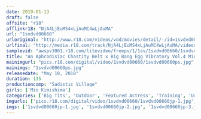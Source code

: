 ```yaml
---
date: 2019-01-13
draft: false
affsite: "r18"
afflinkr18: "NjA4LjEuMS4xLjAuMC4wLjAuMA"
url: "1svdvd00660"
urloriginal: "http://www.r18.com/videos/vod/movies/detail/-/id=1svdvd00660"
urlfinal: "http://media.r18.com/track/NjA4LjEuMS4xLjAuMC4wLjAuMA/videos/vod/movies/detail/-/id=1svdvd00660"
samplevid: "awspv3001.r18.com/litevideo/freepv/1/1sv/1svdvd00660/1svdvd00660_dmb_w.mp4"
title: "An Aphrodisiac Chastity Belt x Big Bang Egg Vibratory Vol.4 Mio Kimijima H Cup Beautiful Colossal Tits"
mainimgurl: "pics.r18.com/digital/video/1svdvd00660/1svdvd00660ps.jpg"
mainimgs: "1svdvd00660ps.jpg"
releasedate: "May 10, 2018"
duration: 135
productioncomp: "Sadistic Village"
girls: ['Mio Kimishima']
categories: ['Big Tits', 'Outdoor', 'Featured Actress', 'Training', 'Urination', 'Squirting', 'Hi-Def', 'Special 7 studios SALE']
imgurls: ['pics.r18.com/digital/video/1svdvd00660/1svdvd00660jp-1.jpg', 'pics.r18.com/digital/video/1svdvd00660/1svdvd00660jp-2.jpg', 'pics.r18.com/digital/video/1svdvd00660/1svdvd00660jp-3.jpg', 'pics.r18.com/digital/video/1svdvd00660/1svdvd00660jp-4.jpg', 'pics.r18.com/digital/video/1svdvd00660/1svdvd00660jp-5.jpg', 'pics.r18.com/digital/video/1svdvd00660/1svdvd00660jp-6.jpg', 'pics.r18.com/digital/video/1svdvd00660/1svdvd00660jp-7.jpg', 'pics.r18.com/digital/video/1svdvd00660/1svdvd00660jp-8.jpg', 'pics.r18.com/digital/video/1svdvd00660/1svdvd00660jp-9.jpg', 'pics.r18.com/digital/video/1svdvd00660/1svdvd00660jp-10.jpg', 'pics.r18.com/digital/video/1svdvd00660/1svdvd00660jp-11.jpg', 'pics.r18.com/digital/video/1svdvd00660/1svdvd00660jp-12.jpg', 'pics.r18.com/digital/video/1svdvd00660/1svdvd00660jp-13.jpg', 'pics.r18.com/digital/video/1svdvd00660/1svdvd00660jp-14.jpg', 'pics.r18.com/digital/video/1svdvd00660/1svdvd00660jp-15.jpg', 'pics.r18.com/digital/video/1svdvd00660/1svdvd00660jp-16.jpg', 'pics.r18.com/digital/video/1svdvd00660/1svdvd00660jp-17.jpg', 'pics.r18.com/digital/video/1svdvd00660/1svdvd00660jp-18.jpg', 'pics.r18.com/digital/video/1svdvd00660/1svdvd00660jp-19.jpg', 'pics.r18.com/digital/video/1svdvd00660/1svdvd00660jp-20.jpg']
imgs: ['1svdvd00660jp-1.jpg', '1svdvd00660jp-2.jpg', '1svdvd00660jp-3.jpg', '1svdvd00660jp-4.jpg', '1svdvd00660jp-5.jpg', '1svdvd00660jp-6.jpg', '1svdvd00660jp-7.jpg', '1svdvd00660jp-8.jpg', '1svdvd00660jp-9.jpg', '1svdvd00660jp-10.jpg', '1svdvd00660jp-11.jpg', '1svdvd00660jp-12.jpg', '1svdvd00660jp-13.jpg', '1svdvd00660jp-14.jpg', '1svdvd00660jp-15.jpg', '1svdvd00660jp-16.jpg', '1svdvd00660jp-17.jpg', '1svdvd00660jp-18.jpg', '1svdvd00660jp-19.jpg', '1svdvd00660jp-20.jpg']
---
```

